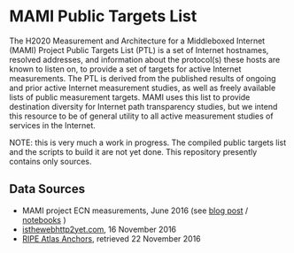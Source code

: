# MAMI Public Targets List

The H2020 Measurement and Architecture for a Middleboxed Internet (MAMI)
Project Public Targets List (PTL) is a set of Internet hostnames, resolved
addresses, and information about the protocol(s) these hosts are known to
listen on, to provide a set of targets for active Internet measurements. The
PTL is derived from the published results of ongoing and prior active Internet
measurement studies, as well as freely available lists of public measurement
targets. MAMI uses this list to provide destination diversity for Internet
path transparency studies, but we intend this resource to be of general
utility to all active measurement studies of services in the Internet.

NOTE: this is very much a work in progress. The compiled public targets list
and the scripts to build it are not yet done. This repository presently
contains only sources.

## Data Sources

- MAMI project ECN measurements, June 2016 (see [blog post](https://mami-project.eu/index.php/2016/06/13/70-of-popular-web-sites-support-ecn/) / [notebooks](https://github.com/mami-project/ecn-conspiracy) )
- [isthewebhttp2yet.com](https://isthewebhttp2yet.com), 16 November 2016
- [RIPE Atlas Anchors](https://atlas.ripe.net/about/anchors/), retrieved 22 November 2016